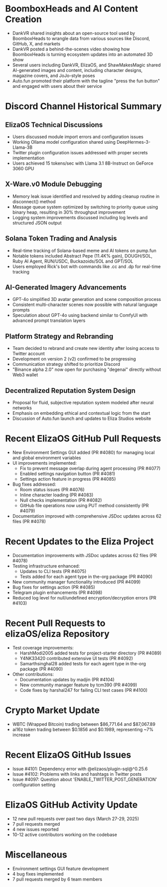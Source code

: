 # BoomboxHeads and AI Content Creation

- DankVR shared insights about an open-source tool used by BoomboxHeads to wrangle data from various sources like Discord, GitHub, X, and markets
- DankVR posted a behind-the-scenes video showing how BoomboxHeads is turning ecosystem updates into an automated 3D show
- Several users including DankVR, ElizaOS, and ShawMakesMagic shared AI-generated images and content, including character designs, magazine covers, and JoJo-style poses
- Auto.fun promoted their platform with the tagline "press the fun button" and engaged with users about their service

# Discord Channel Historical Summary

## ElizaOS Technical Discussions
- Users discussed module import errors and configuration issues
- Working Ollama model configuration shared using DeepHermes-3-Llama-3B
- Twitter plugin configuration issues addressed with proper secrets implementation
- Users achieved 15 tokens/sec with Llama 3.1 8B-Instruct on GeForce 3060 GPU

## X-Ware.v0 Module Debugging
- Memory leak issue identified and resolved by adding cleanup routine in disconnect() method
- Message queue system optimized by switching to priority queue using binary heap, resulting in 30% throughput improvement
- Logging system improvements discussed including log levels and structured JSON output

## Solana Token Trading and Analysis
- Real-time tracking of Solana-based meme and AI tokens on pump.fun
- Notable tokens included Abstract Pepe (11.4K% gain), DOUGH/SOL, Ruby AI Agent, RUN/USDC, Buckazoids/SOL and GPT/SOL
- Users employed Rick's bot with commands like .cc and .dp for real-time tracking

## AI-Generated Imagery Advancements
- GPT-4o simplified 3D avatar generation and scene composition process
- Consistent multi-character scenes now possible with natural language prompts
- Speculation about GPT-4o using backend similar to ComfyUI with advanced prompt translation layers

## Platform Strategy and Rebranding
- Team decided to rebrand and create new identity after losing access to Twitter account
- Development on version 2 (v2) confirmed to be progressing
- Communication strategy shifted to prioritize Discord
- "Binance alpha 2.0" now open for purchasing "degenai" directly without Web3 wallet

## Decentralized Reputation System Design
- Proposal for fluid, subjective reputation system modeled after neural networks
- Emphasis on embedding ethical and contextual logic from the start
- Discussion of Auto.fun launch and updates to Eliza Studios website

# Recent ElizaOS GitHub Pull Requests

- New Environment Settings GUI added (PR #4080) for managing local and global environment variables
- UI improvements implemented:
  - Fix to prevent message overlap during agent processing (PR #4077)
  - Enabled settings navigation button (PR #4081)
  - Settings action feature in progress (PR #4085)
- Bug fixes addressed:
  - Room status issues (PR #4076)
  - Inline character loading (PR #4083)
  - Null checks implementation (PR #4082)
  - GitHub file operations now using PUT method consistently (PR #4079)
- Documentation improved with comprehensive JSDoc updates across 62 files (PR #4078)

# Recent Updates to the Eliza Project

- Documentation improvements with JSDoc updates across 62 files (PR #4078)
- Testing infrastructure enhanced:
  - Updates to CLI tests (PR #4075)
  - Tests added for each agent type in the-org package (PR #4090)
- New community manager functionality introduced (PR #4099)
- Bug fixes for settings action (PR #4085)
- Telegram plugin enhancements (PR #4098)
- Reduced log level for null/undefined encryption/decryption errors (PR #4103)

# Recent Pull Requests to elizaOS/eliza Repository

- Test coverage improvements:
  - HarshModi2005 added tests for project-starter directory (PR #4089)
  - Y4NK33420 contributed extensive UI tests (PR #4092)
  - Samarthsinghal28 added tests for each agent type in the-org package (PR #4090)
- Other contributions:
  - Documentation updates by madjin (PR #4104)
  - New community manager feature by tcm390 (PR #4099)
  - Code fixes by harshal247 for failing CLI test cases (PR #4100)

# Crypto Market Update

- WBTC (Wrapped Bitcoin) trading between $86,771.64 and $87,067.89
- ai16z token trading between $0.1856 and $0.1989, representing ~7% increase

# Recent ElizaOS GitHub Issues

- Issue #4101: Dependency error with @elizaos/plugin-sql@^0.25.6
- Issue #4102: Problems with links and hashtags in Twitter posts
- Issue #4097: Question about 'ENABLE_TWITTER_POST_GENERATION' configuration setting

# ElizaOS GitHub Activity Update

- 12 new pull requests over past two days (March 27-29, 2025)
- 7 pull requests merged
- 4 new issues reported
- 10-12 active contributors working on the codebase

# Miscellaneous

- Environment settings GUI feature development
- 4 bug fixes implemented
- 7 pull requests merged by 6 team members